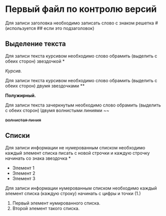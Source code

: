 # Первый файл по контролю версий

Для записи заголовка необходимо записать слово с знаком решетка # (используется ## если это подзаголовок)

## Выделение текста

Для записи текста курсивом необходимо слово обрамить (выделить с обеих сторон) звездочкой *

*Курсив.*

Для записи текста курсивом необходимо слово обрамить (выделить с обеих сторон) двумя звездочками **

**Полужирный.**

Для записи текста зачеркнутым необходимо слово обрамить (выделить с обеих сторон) lдвумя волнистыми линиями ~~

 ~~волнистая линия~~

## Списки

Для записи информации не нумерованным списком  необходимо каждый элемент списка писать с новой строчки и каждую строчку начинать со знака звездочка *

* Элемент 1
* Элемент 2
* Элемент 3

Для записи информации нумерованным списком  необходимо каждый элемент списка (каждую строку) начинать с цифры и точки (1.)

1. Первый элемент нумированного списка.
2. Второй элемент такого списка. 